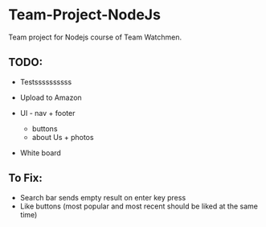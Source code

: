 # Team-Project-NodeJs
Team project for Nodejs course of Team Watchmen.

## TODO:

- Testssssssssss
- Upload to Amazon
- UI - nav + footer
  - buttons
  - about Us + photos
 
 - White board

## To Fix:

- Search bar sends empty result on enter key press
- Like buttons (most popular and most recent should be liked at the same time)
